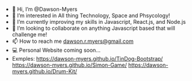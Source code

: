 - 👋 Hi, I’m @Dawson-Myers
- 👀 I’m interested in All thing Technology, Space and Phsycology!
- 🌱 I’m currently improving my skills in Javascript, React.js, and Node.js
- 💞️ I’m looking to collaborate on anything Javascript based that will challenge me!
- 📫 How to reach me dawson.r.myers@gmail.com
- 💻 Personal Website coming soon...
- Exmples:
    https://dawson-myers.github.io/TinDog-Bootstrap/
    https://dawson-myers.github.io/Simon-Game/
    https://dawson-myers.github.io/Drum-Kit/
